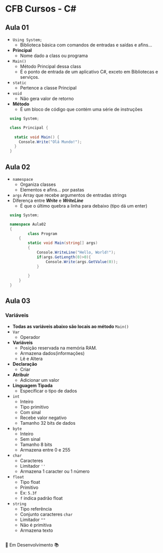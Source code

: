 # CFB Cursos - C#

## Aula 01

- `Using System;` 
  - Biblioteca básica com comandos de entradas e saídas e afins...
- **Principal** 
  - Nome dado a class ou programa 
- `Main()` 
  - Método Principal dessa class
  - É o ponto de entrada de um aplicativo C#, exceto em Bibliotecas e serviços.
- `static` 
  - Pertence a classe Principal
- `void` 
  - Não gera valor de retorno
- **Método** 
  - É um bloco de código que contém uma série de instruções

```cs
  using System;

  class Principal {
    
    static void Main() {
      Console.Write("Olá Mundo!");
    }
  }

```

## Aula 02

- `namespace` 
  - Organiza classes
  - Elementos e afins... por pastas
- ``args`` Array que recebe argumentos de entradas strings
- Diferença entre ***Write*** e ***WriteLine*** 
  - É que o último quebra a linha para debaixo (tipo dá um enter)

```cs
  using System;

  namespace Aula02
  {
          class Program
      {
          static void Main(string[] args)
          {
              Console.WriteLine("Hello, World!");
              if(args.GetLength(0)>0){
                  Console.Write(args.GetValue(0));
              }
    
          }
      }
  }
```

## Aula 03

### Variáveis

- **Todas as variáveis abaixo são locais ao método** `Main()`
- `Var` 
  - Operador
- **Variáveis** 
  - Posição reservada na memória RAM. 
  - Armazena dados(informações)
  - Lê e Altera
- **Declaração** 
  - Criar
- **Atribuir** 
  - Adicionar um valor
- **Linguagem Tipada** 
  - Especificar o tipo de dados
- `int`
  - Inteiro 
  - Tipo primitivo
  - Com sinal
  - Recebe valor negativo
  - Tamanho 32 bits de dados
- `byte` 
  - Inteiro
  - Sem sinal
  - Tamanho 8 bits
  - Armazena entre 0 e 255
- `char` 
  - Caracteres
  - Limitador `''` 
  - Armazena 1 caracter ou 1 número
- `float` 
  - Tipo float
  - Primitivo
  - Ex: `5.3f`
  - `f` indica padrão float
- `string` 
  - Tipo referência
  - Conjunto caracteres `char`
  - Limitador `""` 
  - Não é primitiva
  - Armazena texto

```cs

```
🚧 Em Desenvolvimento 📚